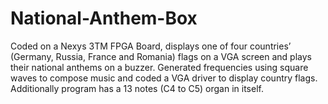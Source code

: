 # National-Anthem-Box
 Coded on a Nexys 3TM FPGA Board, displays one of four countries’ (Germany, Russia, France and Romania) flags on a VGA screen and plays their national anthems on a buzzer. Generated frequencies using square waves to compose music and coded a VGA driver to display country flags. Additionally program has a 13 notes (C4 to C5) organ in itself.

